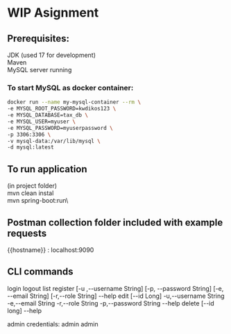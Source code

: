 
# WIP Asignment

## Prerequisites:
JDK (used 17 for development)\
Maven\
MySQL server running 

### To start MySQL as docker container:

```bash
docker run --name my-mysql-container --rm \
-e MYSQL_ROOT_PASSWORD=kwdikos123 \
-e MYSQL_DATABASE=tax_db \
-e MYSQL_USER=myuser \
-e MYSQL_PASSWORD=myuserpassword \
-p 3306:3306 \
-v mysql-data:/var/lib/mysql \
-d mysql:latest
```
## To run application
(in project folder)\
mvn clean instal\
mvn spring-boot:run\

## Postman collection folder included with example requests
{{hostname}} : localhost:9090
## CLI commands 

login
logout
list
register [-u ,--username String] [-p, --password String] [-e, --email String] [-r,--role String] --help
edit [--id Long] -u,--username String -e,--email String -r,--role String -p,--password String --help
delete [--id long] --help

admin credentials: admin admin




